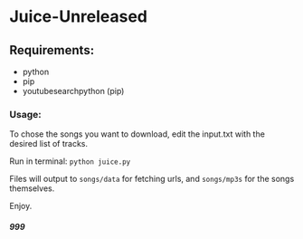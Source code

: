 # Juice-Unreleased
## Requirements:
* python
* pip
* youtubesearchpython (pip)

### Usage:
To chose the songs you want to download, edit the input.txt with the desired list of tracks.

Run in terminal: ```python juice.py```

Files will output to ```songs/data``` for fetching urls, and ```songs/mp3s``` for the songs themselves.

Enjoy.

##### 999
